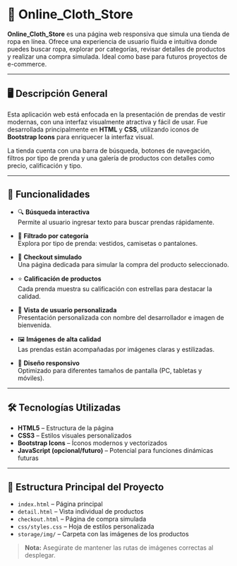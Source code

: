# 👗 Online_Cloth_Store

**Online_Cloth_Store** es una página web responsiva que simula una tienda de ropa en línea. Ofrece una experiencia de usuario fluida e intuitiva donde puedes buscar ropa, explorar por categorías, revisar detalles de productos y realizar una compra simulada. Ideal como base para futuros proyectos de e-commerce.

---

## 🖥️ Descripción General

Esta aplicación web está enfocada en la presentación de prendas de vestir modernas, con una interfaz visualmente atractiva y fácil de usar. Fue desarrollada principalmente en **HTML** y **CSS**, utilizando iconos de **Bootstrap Icons** para enriquecer la interfaz visual.

La tienda cuenta con una barra de búsqueda, botones de navegación, filtros por tipo de prenda y una galería de productos con detalles como precio, calificación y tipo.

---

## 🧩 Funcionalidades

- 🔍 **Búsqueda interactiva**  
  Permite al usuario ingresar texto para buscar prendas rápidamente.

- 📂 **Filtrado por categoría**  
  Explora por tipo de prenda: vestidos, camisetas o pantalones.

- 🛒 **Checkout simulado**  
  Una página dedicada para simular la compra del producto seleccionado.

- ⭐ **Calificación de productos**  
  Cada prenda muestra su calificación con estrellas para destacar la calidad.

- 👤 **Vista de usuario personalizada**  
  Presentación personalizada con nombre del desarrollador e imagen de bienvenida.

- 🖼️ **Imágenes de alta calidad**  
  Las prendas están acompañadas por imágenes claras y estilizadas.

- 📱 **Diseño responsivo**  
  Optimizado para diferentes tamaños de pantalla (PC, tabletas y móviles).

---

## 🛠️ Tecnologías Utilizadas

- **HTML5** – Estructura de la página  
- **CSS3** – Estilos visuales personalizados  
- **Bootstrap Icons** – Íconos modernos y vectorizados  
- **JavaScript (opcional/futuro)** – Potencial para funciones dinámicas futuras  

---

## 📂 Estructura Principal del Proyecto

- `index.html` – Página principal  
- `detail.html` – Vista individual de productos  
- `checkout.html` – Página de compra simulada  
- `css/styles.css` – Hoja de estilos personalizada  
- `storage/img/` – Carpeta con las imágenes de los productos  

> **Nota:** Asegúrate de mantener las rutas de imágenes correctas al desplegar.
